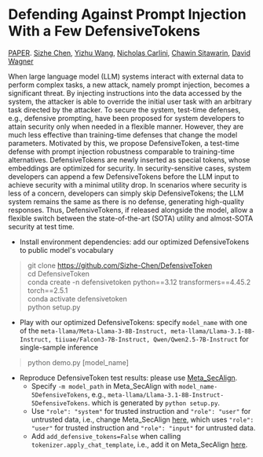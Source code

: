 # Defending Against Prompt Injection With a Few DefensiveTokens
[PAPER](https://arxiv.org/pdf/2507.07974). [Sizhe Chen](https://sizhe-chen.github.io), [Yizhu Wang](https://yizhu-joy.github.io), [Nicholas Carlini](https://nicholas.carlini.com), [Chawin Sitawarin](https://chawins.github.io), [David Wagner](https://people.eecs.berkeley.edu/~daw)

When large language model (LLM) systems interact with external data to perform complex tasks, a new attack, namely prompt
injection, becomes a significant threat. By injecting instructions
into the data accessed by the system, the attacker is able to override the initial user task with an arbitrary task directed by the
attacker. To secure the system, test-time defenses, e.g., defensive
prompting, have been proposed for system developers to attain
security only when needed in a flexible manner. However, they are
much less effective than training-time defenses that change the
model parameters. Motivated by this, we propose DefensiveToken,
a test-time defense with prompt injection robustness comparable
to training-time alternatives. DefensiveTokens are newly inserted
as special tokens, whose embeddings are optimized for security.
In security-sensitive cases, system developers can append a few
DefensiveTokens before the LLM input to achieve security with a
minimal utility drop. In scenarios where security is less of a concern, developers can simply skip DefensiveTokens; the LLM system
remains the same as there is no defense, generating high-quality
responses. Thus, DefensiveTokens, if released alongside the model,
allow a flexible switch between the state-of-the-art (SOTA) utility
and almost-SOTA security at test time.

+ Install environment dependencies: add our optimized DefensiveTokens to public model's vocabulary
> git clone https://github.com/Sizhe-Chen/DefensiveToken \
> cd DefensiveToken \
> conda create -n defensivetoken python==3.12 transformers==4.45.2 torch==2.5.1 \
> conda activate defensivetoken \
> python setup.py
+ Play with our optimized DefensiveTokens: specify ```model_name``` with one of the ```meta-llama/Meta-Llama-3-8B-Instruct, meta-llama/Llama-3.1-8B-Instruct, tiiuae/Falcon3-7B-Instruct, Qwen/Qwen2.5-7B-Instruct``` for single-sample inference
> python demo.py [model_name]
+ Reproduce DefensiveToken test results: please use [Meta_SecAlign](https://github.com/facebookresearch/Meta_SecAlign). 
    + Specify ```-m model_path``` in Meta_SecAlign with ```model_name-5DefensiveTokens```, e.g., ```meta-llama/Llama-3.1-8B-Instruct-5DefensiveTokens```. which is generated by ```python setup.py```. 
    + Use ```"role": "system"``` for trusted instruction and ```"role": "user"``` for untrusted data, i.e., change Meta_SecAlign [here](https://github.com/facebookresearch/Meta_SecAlign/blob/main/utils.py#L261-L265), which uses ```"role": "user"``` for trusted instruction and ```"role": "input"``` for untrusted data.
    + Add ```add_defensive_tokens=False``` when calling ```tokenizer.apply_chat_template```, i.e., add it on Meta_SecAlign [here](https://github.com/facebookresearch/Meta_SecAlign/blob/main/utils.py#L261-L265).
